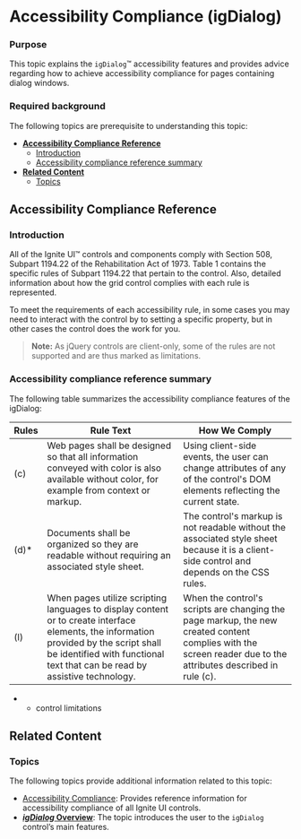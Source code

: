 ﻿<!--
|metadata|
{
    "fileName": "igdialog-accessibility-compliance",
    "controlName": "igDialog",
    "tags": ["Section 508"]
}
|metadata|
-->

# Accessibility Compliance (igDialog)

### Purpose

This topic explains the `igDialog`™ accessibility features and provides advice regarding how to achieve accessibility compliance for pages containing dialog windows.

### Required background

The following topics are prerequisite to understanding this topic:

-   [**Accessibility Compliance Reference**](#accessibility-compliance)
	-   [Introduction](#accessibility-compliance-intro)
    -   [Accessibility compliance reference summary](#accessibility-compliance-summary)
-   [**Related Content**](#related-content)
    -   [Topics](#topics)



## <a id="accessibility-compliance"></a> Accessibility Compliance Reference

### <a id="accessibility-compliance-intro"></a> Introduction

All of the Ignite UI™ controls and components comply with Section 508, Subpart 1194.22 of the Rehabilitation Act of 1973. Table 1 contains the specific rules of Subpart 1194.22 that pertain to the control. Also, detailed information about how the grid control complies with each rule is represented.

To meet the requirements of each accessibility rule, in some cases you may need to interact with the control by to setting a specific property, but in other cases the control does the work for you.

> **Note:** As jQuery controls are client-only, some of the rules are not supported and are thus marked as limitations.

### <a id="accessibility-compliance-summary"></a> Accessibility compliance reference summary

The following table summarizes the accessibility compliance features of the igDialog:

Rules | Rule Text | How We Comply
---------| -----------| ----------
(c) | Web pages shall be designed so that all information conveyed with color is also available without color, for example from context or markup. | Using client-side events, the user can change attributes of any of the control's DOM elements reflecting the current state.
(d)* | Documents shall be organized so they are readable without requiring an associated style sheet. | The control's markup is not readable without the associated style sheet  because it is a client-side control and depends on the CSS rules.
(l) | When pages utilize scripting languages to display content or to create interface elements, the information provided by the script shall be identified with functional text that can be read by assistive technology. | When the control's scripts are changing the page markup, the new created content complies with the screen reader due to the attributes described in rule (c).


* - control limitations

## <a id="related-content"></a> Related Content

### <a id="topics"></a> Topics

The following topics provide additional information related to this topic:

- [Accessibility Compliance](Accessibility-Compliance.html): Provides reference information for accessibility compliance of all Ignite UI controls.
- [***igDialog* Overview**](igDialog-Overview.html): The topic introduces the user to the `igDialog` control’s main features.





 

 


